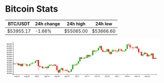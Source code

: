 # Bitcoin Stats

BTC/USDT|24h change|24h high|24h low|
|---|---|---|---|
|$53955.17|-1.66%|$55065.00|$53666.60|

<img src="./chart.svg">

